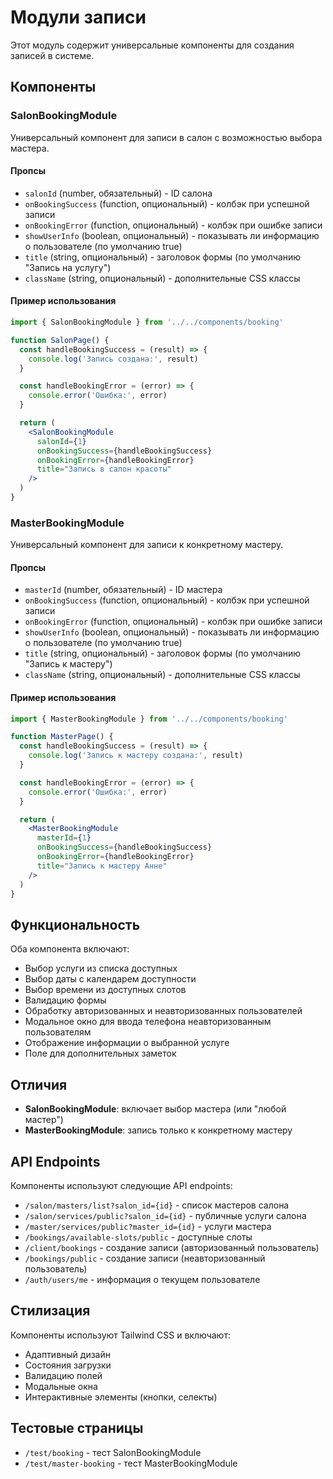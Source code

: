 # Модули записи

Этот модуль содержит универсальные компоненты для создания записей в системе.

## Компоненты

### SalonBookingModule

Универсальный компонент для записи в салон с возможностью выбора мастера.

#### Пропсы

- `salonId` (number, обязательный) - ID салона
- `onBookingSuccess` (function, опциональный) - колбэк при успешной записи
- `onBookingError` (function, опциональный) - колбэк при ошибке записи
- `showUserInfo` (boolean, опциональный) - показывать ли информацию о пользователе (по умолчанию true)
- `title` (string, опциональный) - заголовок формы (по умолчанию "Запись на услугу")
- `className` (string, опциональный) - дополнительные CSS классы

#### Пример использования

```jsx
import { SalonBookingModule } from '../../components/booking'

function SalonPage() {
  const handleBookingSuccess = (result) => {
    console.log('Запись создана:', result)
  }

  const handleBookingError = (error) => {
    console.error('Ошибка:', error)
  }

  return (
    <SalonBookingModule
      salonId={1}
      onBookingSuccess={handleBookingSuccess}
      onBookingError={handleBookingError}
      title="Запись в салон красоты"
    />
  )
}
```

### MasterBookingModule

Универсальный компонент для записи к конкретному мастеру.

#### Пропсы

- `masterId` (number, обязательный) - ID мастера
- `onBookingSuccess` (function, опциональный) - колбэк при успешной записи
- `onBookingError` (function, опциональный) - колбэк при ошибке записи
- `showUserInfo` (boolean, опциональный) - показывать ли информацию о пользователе (по умолчанию true)
- `title` (string, опциональный) - заголовок формы (по умолчанию "Запись к мастеру")
- `className` (string, опциональный) - дополнительные CSS классы

#### Пример использования

```jsx
import { MasterBookingModule } from '../../components/booking'

function MasterPage() {
  const handleBookingSuccess = (result) => {
    console.log('Запись к мастеру создана:', result)
  }

  const handleBookingError = (error) => {
    console.error('Ошибка:', error)
  }

  return (
    <MasterBookingModule
      masterId={1}
      onBookingSuccess={handleBookingSuccess}
      onBookingError={handleBookingError}
      title="Запись к мастеру Анне"
    />
  )
}
```

## Функциональность

Оба компонента включают:

- Выбор услуги из списка доступных
- Выбор даты с календарем доступности
- Выбор времени из доступных слотов
- Валидацию формы
- Обработку авторизованных и неавторизованных пользователей
- Модальное окно для ввода телефона неавторизованным пользователям
- Отображение информации о выбранной услуге
- Поле для дополнительных заметок

## Отличия

- **SalonBookingModule**: включает выбор мастера (или "любой мастер")
- **MasterBookingModule**: запись только к конкретному мастеру

## API Endpoints

Компоненты используют следующие API endpoints:

- `/salon/masters/list?salon_id={id}` - список мастеров салона
- `/salon/services/public?salon_id={id}` - публичные услуги салона
- `/master/services/public?master_id={id}` - услуги мастера
- `/bookings/available-slots/public` - доступные слоты
- `/client/bookings` - создание записи (авторизованный пользователь)
- `/bookings/public` - создание записи (неавторизованный пользователь)
- `/auth/users/me` - информация о текущем пользователе

## Стилизация

Компоненты используют Tailwind CSS и включают:
- Адаптивный дизайн
- Состояния загрузки
- Валидацию полей
- Модальные окна
- Интерактивные элементы (кнопки, селекты)

## Тестовые страницы

- `/test/booking` - тест SalonBookingModule
- `/test/master-booking` - тест MasterBookingModule 